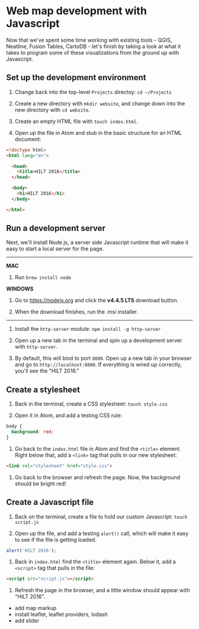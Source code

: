 # Web map development with Javascript

Now that we've spent some time working with existing tools - QGIS, Neatline, Fusion Tables, CartoDB - let's finish by taking a look at what it takes to program some of these visualizations from the ground up with Javascript.

## Set up the development environment

1. Change back into the top-level `Projects` directoy: `cd ~/Projects`

1. Create a new directory with `mkdir website`, and change down into the new directory with `cd website`.

1. Create an empty HTML file with `touch index.html`.

1. Open up the file in Atom and stub in the basic structure for an HTML document:

  ```html
  <!doctype html>
  <html lang="en">

    <head>
      <title>HILT 2016</title>
    </head>

    <body>
      <h1>HILT 2016</h1>
    </body>

  </html>
  ```

## Run a development server

Next, we'll install Node.js, a server side Javascript runtime that will make it easy to start a local server for the page.

---

**MAC**

1. Run `brew install node`

**WINDOWS**

1. Go to https://nodejs.org and click the **v4.4.5 LTS** download button.

1. When the download finishes, run the .msi installer.

---

1. Install the `http-server` module: `npm install -g http-server`

1. Open up a new tab in the terminal and spin up a development server with `http-server`.

1. By default, this will bind to port `8080`. Open up a new tab in your browser and go to `http://localhost:8080`. If everything is wired up correctly, you'll see the "HILT 2016."

## Create a stylesheet

1. Back in the terminal, create a CSS stylesheet: `touch style.css`

1. Open it in Atom, and add a testing CSS rule:

  ```css
  body {
    background: red;
  }
  ```

1. Go back to the `index.html` file in Atom and find the `<title>` element. Right below that, add a `<link>` tag that pulls in our new stylesheet:

  ```html
  <link rel="stylesheet" href="style.css">
  ```

1. Go back to the browser and refresh the page. Now, the background should be bright red!

## Create a Javascript file

1. Back on the terminal, create a file to hold our custom Javascript: `touch script.js`

1. Open up the file, and add a testing `alert()` call, which will make it easy to see if the file is getting loaded.

  ```js
  alert('HILT 2016');
  ```

1. Back in `index.html` find the `<title>` element again. Below it, add a `<script>` tag that pulls in the file:

  ```html
  <script src="script.js"></script>
  ```

1. Refresh the page in the browser, and a little window should appear with "HILT 2016".



- add map markup
- install leaflet, leaflet providers, lodash
- add slider
